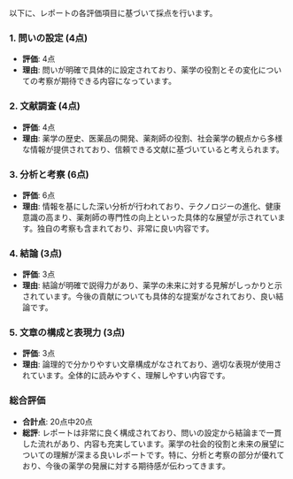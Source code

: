 以下に、レポートの各評価項目に基づいて採点を行います。

### 1. 問いの設定 (4点)
- **評価**: 4点
- **理由**: 問いが明確で具体的に設定されており、薬学の役割とその変化についての考察が期待できる内容になっています。

### 2. 文献調査 (4点)
- **評価**: 4点
- **理由**: 薬学の歴史、医薬品の開発、薬剤師の役割、社会薬学の観点から多様な情報が提供されており、信頼できる文献に基づいていると考えられます。

### 3. 分析と考察 (6点)
- **評価**: 6点
- **理由**: 情報を基にした深い分析が行われており、テクノロジーの進化、健康意識の高まり、薬剤師の専門性の向上といった具体的な展望が示されています。独自の考察も含まれており、非常に良い内容です。

### 4. 結論 (3点)
- **評価**: 3点
- **理由**: 結論が明確で説得力があり、薬学の未来に対する見解がしっかりと示されています。今後の貢献についても具体的な提案がなされており、良い結論です。

### 5. 文章の構成と表現力 (3点)
- **評価**: 3点
- **理由**: 論理的で分かりやすい文章構成がなされており、適切な表現が使用されています。全体的に読みやすく、理解しやすい内容です。

### 総合評価
- **合計点**: 20点中20点
- **総評**: レポートは非常に良く構成されており、問いの設定から結論まで一貫した流れがあり、内容も充実しています。薬学の社会的役割と未来の展望についての理解が深まる良いレポートです。特に、分析と考察の部分が優れており、今後の薬学の発展に対する期待感が伝わってきます。